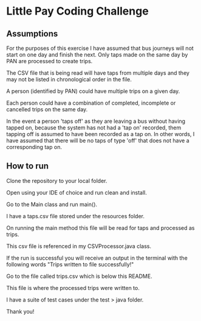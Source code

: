 # Little Pay Coding Challenge

## Assumptions

For the purposes of this exercise I have assumed that bus journeys will not start on one day and finish the next.
Only taps made on the same day by PAN are processed to create trips. 

The CSV file that is being read will have taps from multiple days and they may not be listed in chronological order in the file. 

A person (identified by PAN) could have multiple trips on a given day.

Each person could have a combination of completed, incomplete or cancelled trips on the same day. 

In the event a person 'taps off' as they are leaving a bus
without having tapped on, because the system has not had a 'tap on' recorded, them tapping off is assumed to have been recorded as a tap on.
In other words, I have assumed that there will be no taps of type 'off' that does not have a corresponding tap on. 


## How to run

Clone the repository to your local folder. 

Open using your IDE of choice and run clean and install. 

Go to the Main class and run main().

I have a taps.csv file stored under the resources folder. 

On running the main method this file will be read for taps and processed as trips. 

This csv file is referenced in my CSVProcessor.java class.

If the run is successful you will receive an output in the terminal with the following words "Trips written to file successfully!"

Go to the file called trips.csv which is below this README. 

This file is where the processed trips were written to. 

I have a suite of test cases under the test > java folder.

Thank you!



